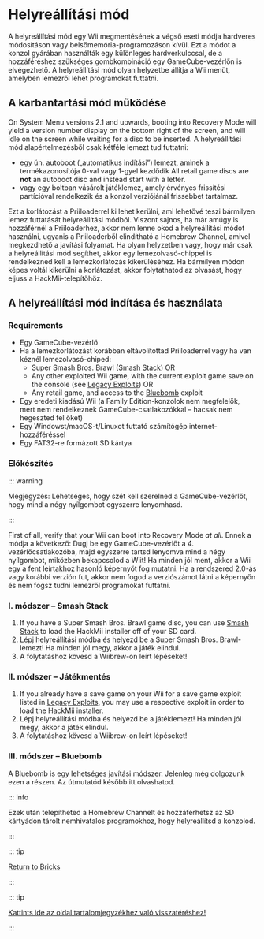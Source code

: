 # Helyreállítási mód

A helyreállítási mód egy Wii megmentésének a végső eseti módja hardveres módosításon vagy belsőmemória-programozáson kívül. Ezt a módot a konzol gyárában használták egy különleges hardverkulccsal, de a hozzáféréshez szükséges gombkombináció egy GameCube-vezérlőn is elvégezhető. A helyreállítási mód olyan helyzetbe állítja a Wii menüt, amelyben lemezről lehet programokat futtatni.

## A karbantartási mód működése

On System Menu versions 2.1 and upwards, booting into Recovery Mode will yield a version number display on the bottom right of the screen, and will idle on the screen while waiting for a disc to be inserted. A helyreállítási mód alapértelmezésből csak kétféle lemezt tud futtatni:

- egy ún. autoboot („automatikus indítási”) lemezt, aminek a termékazonosítója 0-val vagy 1-gyel kezdődik All retail game discs are **not** an autoboot disc and instead start with a letter.
- vagy egy boltban vásárolt játéklemez, amely érvényes frissítési partícióval rendelkezik és a konzol verziójánál frissebbet tartalmaz.

Ezt a korlátozást a Priiloaderrel ki lehet kerülni, ami lehetővé teszi bármilyen lemez futtatását helyreállítási módból. Viszont sajnos, ha már amúgy is hozzáférnél a Priiloaderhez, akkor nem lenne okod a helyreállítási módot használni, ugyanis a Priiloaderből elindítható a Homebrew Channel, amivel megkezdhető a javítási folyamat. Ha olyan helyzetben vagy, hogy már csak a helyreállítási mód segíthet, akkor egy lemezolvasó-chippel is rendelkezned kell a lemezkorlátozás kikerüléséhez. Ha bármilyen módon képes voltál kikerülni a korlátozást, akkor folytathatod az olvasást, hogy eljuss a HackMii-telepítőhöz.

## A helyreállítási mód indítása és használata

### Requirements

- Egy GameCube-vezérlő
- Ha a lemezkorlátozást korábban eltávolítottad Priiloaderrel vagy ha van kéznél lemezolvasó-chiped:
  - Super Smash Bros. Brawl ([Smash Stack](legacy-exploits#smash-stack)) OR
  - Any other exploited Wii game, with the current exploit game save on the console (see [Legacy Exploits](legacy-exploits)) OR
  - Any retail game, and access to the [Bluebomb](bluebomb) exploit
- Egy eredeti kiadású Wii (a Family Edition-konzolok nem megfelelők, mert nem rendelkeznek GameCube-csatlakozókkal – hacsak nem hegeszted fel őket)
- Egy Windowst/macOS-t/Linuxot futtató számítógép internet-hozzáféréssel
- Egy FAT32-re formázott SD kártya

### Előkészítés

::: warning

Megjegyzés: Lehetséges, hogy szét kell szerelned a GameCube-vezérlőt, hogy mind a négy nyílgombot egyszerre lenyomhasd.

:::

First of all, verify that your Wii can boot into Recovery Mode _at all_. Ennek a módja a következő: Dugj be egy GameCube-vezérlőt a 4. vezérlőcsatlakozóba, majd egyszerre tartsd lenyomva mind a négy nyílgombot, miközben bekapcsolod a Wiit! Ha minden jól ment, akkor a Wii egy a fent leírtakhoz hasonló képernyőt fog mutatni. Ha a rendszered 2.0-ás vagy korábbi verzión fut, akkor nem fogod a verziószámot látni a képernyőn és nem fogsz tudni lemezről programokat futtatni.

### I. módszer – Smash Stack

1. If you have a Super Smash Bros. Brawl game disc, you can use [Smash Stack](legacy-exploits#smash-stack) to load the HackMii installer off of your SD card.
2. Lépj helyreállítási módba és helyezd be a Super Smash Bros. Brawl-lemezt! Ha minden jól megy, akkor a játék elindul.
3. A folytatáshoz kövesd a Wiibrew-on leírt lépéseket!

### II. módszer – Játékmentés

1. If you already have a save game on your Wii for a save game exploit listed in [Legacy Exploits](legacy-exploits), you may use a respective exploit in order to load the HackMii installer.
2. Lépj helyreállítási módba és helyezd be a játéklemezt! Ha minden jól megy, akkor a játék elindul.
3. A folytatáshoz kövesd a Wiibrew-on leírt lépéseket!

### III. módszer – Bluebomb

A Bluebomb is egy lehetséges javítási módszer. Jelenleg még dolgozunk ezen a részen. Az útmutatód később itt olvashatod.

::: info

Ezek után telepítheted a Homebrew Channelt és hozzáférhetsz az SD kártyádon tárolt nemhivatalos programokhoz, hogy helyreállítsd a konzolod.

:::

::: tip

[Return to Bricks](bricks)

:::

::: tip

[Kattints ide az oldal tartalomjegyzékhez való visszatéréshez!](site-navigation)

:::
